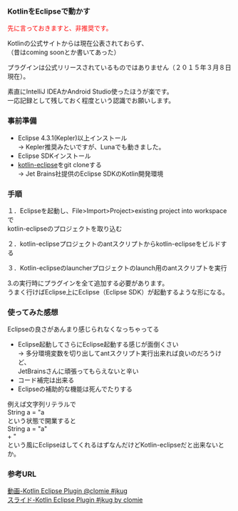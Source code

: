### KotlinをEclipseで動かす
   
   
<font color=red>先に言っておきますと、非推奨です。</font>   
   
     
Kotlinの公式サイトからは現在公表されておらず、   
（昔はcoming soonとか書いてあった） 
   
プラグインは公式リリースされているものではありません（２０１５年３月８日現在）。
   
   
   
素直にIntelliJ IDEAかAndroid Studio使ったほうが楽です。   
一応記録として残しておく程度という認識でお願いします。
   
### 事前準備
* Eclipse 4.3.1(Kepler)以上インストール  
-> Kepler推奨みたいですが、Lunaでも動きました。
* Eclipse SDKインストール
* [kotlin-eclipse](https://github.com/JetBrains/kotlin-eclipse)をgit cloneする   
-> Jet Brains社提供のEclipse SDKのKotlin開発環境

### 手順

１．Eclipseを起動し、File>Import>Project>existing project into workspaceで   
kotlin-eclipseのプロジェクトを取り込む

２．kotlin-eclipseプロジェクトのantスクリプトからkotlin-eclipseをビルドする


３．Kotlin-eclipseのlauncherプロジェクトのlaunch用のantスクリプトを実行



3.の実行時にプラグインを全て追加する必要があります。   
うまく行けばEclipse上にEclipse（Eclipse SDK）が起動するような形になる。   


### 使ってみた感想
   
   Eclipseの良さがあんまり感じられなくなっちゃってる
   
* Eclipse起動してさらにEclipse起動する感じが面倒くさい   
-> 多分環境変数を切り出してantスクリプト実行出来れば良いのだろうけど、   
   JetBrainsさんに頑張ってもらえないと辛い
* コード補完は出来る
* Eclipseの補助的な機能は死んでたりする
   
   

例えば文字列リテラルで   
    String a = "a   
という状態で開業すると   
    String a = "a"   
    + "   
という風にEclipseはしてくれるはずなんだけどKotlin-eclipseだと出来ないとか。




### 参考URL

[動画-Kotlin Eclipse Plugin @clomie #jkug](https://www.youtube.com/watch?v=6AZ6NjWXjzc)   
[スライド-Kotlin Eclipse Plugin #jkug by clomie](https://speakerdeck.com/clomie/kotlin-eclipse-plugin-number-jkug)
